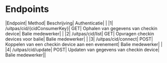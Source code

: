 ---
---

# Endpoints



|Endpoint| Method| Beschrijving| Authenticatie| |
|1| /uitpas/cid/{cidConsumerKey}| GET| Ophalen van gegevens van checkin device| Balie medewerker| |
|2| /uitpas/cid/list| GET| Opvragen checkin devices voor balie| Balie medewerker| |
|3| /uitpas/cid/connect| POST| Koppelen van een checkin device aan een evenement| Balie medewerker| |
|4| /uitpas/cid/update| POST| Updaten van gegevens van checkin device| Balie medewerker||

